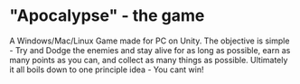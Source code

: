 # "Apocalypse" - the game
A Windows/Mac/Linux Game made for PC on Unity. The objective is simple - Try and Dodge the enemies and stay alive for as long as possible, earn as many points as you can, and collect as many things as possible. Ultimately it all boils down to one principle idea - You cant win! 
